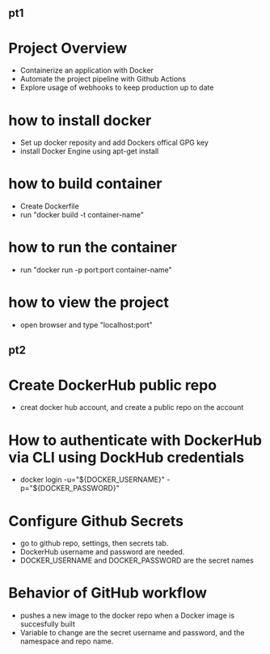 ## pt1
# Project Overview
- Containerize  an application with Docker
- Automate the project pipeline with Github Actions
- Explore usage of webhooks to keep production up to date
# how to install docker 
- Set up docker reposity and add Dockers offical GPG key
- install Docker Engine using apt-get install
# how to build container
- Create Dockerfile 
- run "docker build  -t container-name"
# how to run the container
- run "docker run -p port:port container-name"
# how to view the project
- open browser and type "localhost:port"
## pt2
# Create DockerHub public repo
- creat docker hub account, and create a public repo on the account
# How to authenticate with DockerHub via CLI using DockHub credentials
- docker login -u="${DOCKER_USERNAME}" -p="${DOCKER_PASSWORD}"
# Configure Github Secrets
- go to github repo, settings, then secrets tab. 
- DockerHub username and password are needed.
- DOCKER_USERNAME and DOCKER_PASSWORD are the secret names
# Behavior of GitHub workflow
- pushes a new image to the docker repo when a Docker image is succesfully built
- Variable to change are the secret username and password, and the namespace and repo name.
